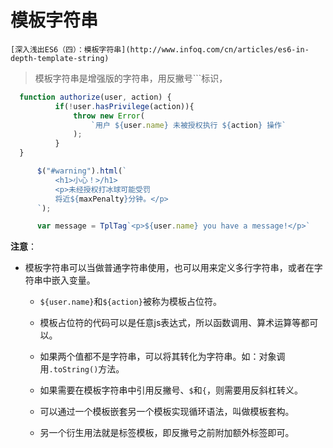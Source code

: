 # 模板字符串

	[深入浅出ES6（四）：模板字符串](http://www.infoq.com/cn/articles/es6-in-depth-template-string)
	
  > 模板字符串是增强版的字符串，用反撇号`\``标识，

  ```js
    function authorize(user, action) {
			if(!user.hasPrivilege(action)){
				throw new Error(
					`用户 ${user.name} 未被授权执行 ${action} 操作`	
				);
			}
    }

		$("#warning").html(`
			<h1>小心！>/h1>
			<p>未经授权打冰球可能受罚
			将近${maxPenalty}分钟。</p>
		`);

		var message = TplTag`<p>${user.name} you have a message!</p>`
  ```
	
**注意**：
  - 模板字符串可以当做普通字符串使用，也可以用来定义多行字符串，或者在字符串中嵌入变量。
  
	- `${user.name}`和`${action}`被称为模板占位符。
	
	- 模板占位符的代码可以是任意js表达式，所以函数调用、算术运算等都可以。
	
	- 如果两个值都不是字符串，可以将其转化为字符串。如：对象调用`.toString()`方法。
	
	- 如果需要在模板字符串中引用反撇号、`$`和`{`，则需要用反斜杠转义。
	
	- 可以通过一个模板嵌套另一个模板实现循环语法，叫做模板套构。
	
	- 另一个衍生用法就是标签模板，即反撇号之前附加额外标签即可。
	